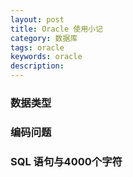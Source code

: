 ```yaml
---
layout: post
title: Oracle 使用小记
category: 数据库
tags: oracle
keywords: oracle
description:
---
```


### 数据类型

### 编码问题

### SQL 语句与4000个字符
